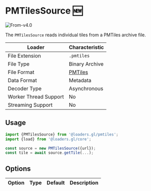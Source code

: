 # PMTilesSource 🆕

<p class="badges">
  <img src="https://img.shields.io/badge/From-v4.0-blue.svg?style=flat-square" alt="From-v4.0" />
</p>

The `PMTilesSource` reads individual tiles from a PMTiles archive file.

| Loader                | Characteristic                                |
| --------------------- | ----------------------------------------------- |
| File Extension        | `.pmtiles`                                      |
| File Type             | Binary Archive                                  |
| File Format           | [PMTiles](/docs/modules/pmtiles/formats/pmtiles) |
| Data Format           | Metadata                                        |
| Decoder Type          | Asynchronous                                     |
| Worker Thread Support | No                                              |
| Streaming Support     | No                                              |

## Usage

```typescript
import {PMTilesSource} from '@loaders.gl/pmtiles';
import {load} from '@loaders.gl/core';

const source = new PMTilesSource({url});
const tile = await source.getTile(...);
```

## Options

| Option | Type | Default | Description |
| ------ | ---- | ------- | ----------- |
